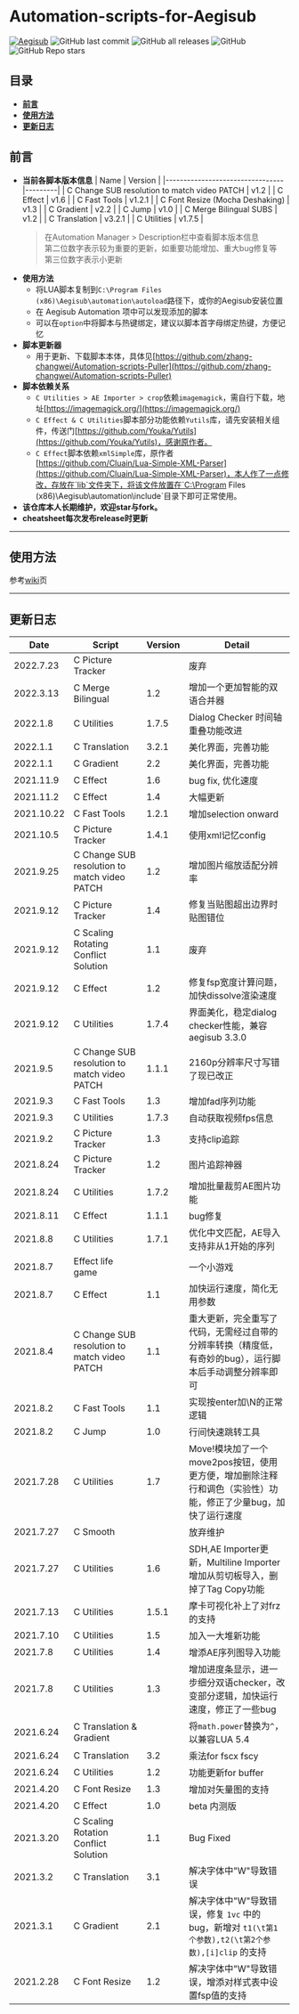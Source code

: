 # Automation-scripts-for-Aegisub
[![Aegisub](https://img.shields.io/badge/Aegisub-3.2.2-blue)](https://github.com/Aegisub/Aegisub/releases/tag/v3.2.2)
![GitHub last commit](https://img.shields.io/github/last-commit/zhang-changwei/Automation-scripts-for-Aegisub)
![GitHub all releases](https://img.shields.io/github/downloads/zhang-changwei/Automation-scripts-for-Aegisub/total)
![GitHub](https://img.shields.io/github/license/zhang-changwei/Automation-scripts-for-Aegisub)
![GitHub Repo stars](https://img.shields.io/github/stars/zhang-changwei/Automation-scripts-for-Aegisub?style=social)

## __目录__
  - [__前言__](#前言)
  - [__使用方法__](#使用方法)
  - [__更新日志__](#更新日志)

## __前言__
* __当前各脚本版本信息__
    | Name                            | Version |
    |---------------------------------|---------|
    | C Change SUB resolution to match video PATCH | v1.2 |
    | C Effect                        | v1.6    |
    | C Fast Tools                    | v1.2.1  |
    | C Font Resize (Mocha Deshaking) | v1.3    |
    | C Gradient                      | v2.2    |
    | C Jump                          | v1.0    |
    | C Merge Bilingual SUBS          | v1.2    |
    | C Translation                   | v3.2.1  |
    | C Utilities                     | v1.7.5  |
    <!-- | C XML Analyzer                  | v1.5.2  | -->
    > 在Automation Manager > Description栏中查看脚本版本信息  
    > 第二位数字表示较为重要的更新，如重要功能增加、重大bug修复等  
    > 第三位数字表示小更新
* __使用方法__
    + 将LUA脚本复制到`C:\Program Files (x86)\Aegisub\automation\autoload`路径下，或你的Aegisub安装位置
    + 在 Aegisub Automation 项中可以发现添加的脚本  
    + 可以在`option`中将脚本与热键绑定，建议以脚本首字母绑定热键，方便记忆
* __脚本更新器__  
    + 用于更新、下载脚本本体，具体见[https://github.com/zhang-changwei/Automation-scripts-Puller](https://github.com/zhang-changwei/Automation-scripts-Puller)
* __脚本依赖关系__
    + `C Utilities > AE Importer > crop`依赖`imagemagick`，需自行下载，地址[https://imagemagick.org/](https://imagemagick.org/)
    + `C Effect & C Utilities`脚本部分功能依赖`Yutils`库，请先安装相关组件，传送门[https://github.com/Youka/Yutils](https://github.com/Youka/Yutils)，感谢原作者。
    + `C Effect`脚本依赖`xmlSimple`库，原作者[https://github.com/Cluain/Lua-Simple-XML-Parser](https://github.com/Cluain/Lua-Simple-XML-Parser)，本人作了一点修改，存放在`lib`文件夹下，将该文件放置在`C:\Program Files (x86)\Aegisub\automation\include\`目录下即可正常使用。
    <!-- + `lib`目录下`0.png`，`00000000.png`，`ForceTwoWindow.py`为`C XML Analyzer`配套工具，请放置在`C:\Users\?\AppData\Roaming\Aegisub\`目录下。 -->
* __该仓库本人长期维护，欢迎star与fork。__  
* __cheatsheet每次发布release时更新__

-------------------------------------------
## __使用方法__  

参考[wiki](https://github.com/zhang-changwei/Automation-scripts-for-Aegisub/wiki)页

--------------------------------------------
## __更新日志__
| Date | Script | Version | Detail |
|------|--------|---------|--------|
|2022.7.23|C Picture Tracker||废弃|
|2022.3.13|C Merge Bilingual|1.2|增加一个更加智能的双语合并器|
|2022.1.8|C Utilities|1.7.5|Dialog Checker 时间轴重叠功能改进|
|2022.1.1|C Translation|3.2.1|美化界面，完善功能|
|2022.1.1|C Gradient|2.2|美化界面，完善功能|
|2021.11.9|C Effect|1.6|bug fix, 优化速度|
|2021.11.2|C Effect|1.4|大幅更新|
|2021.10.22|C Fast Tools|1.2.1|增加selection onward|
|2021.10.5|C Picture Tracker|1.4.1|使用xml记忆config|
|2021.9.25|C Change SUB resolution to match video PATCH|1.2|增加图片缩放适配分辨率|
|2021.9.12|C Picture Tracker|1.4|修复当贴图超出边界时贴图错位|
|2021.9.12|C Scaling Rotating Conflict Solution|1.1|废弃|
|2021.9.12|C Effect|1.2|修复fsp宽度计算问题，加快dissolve渲染速度|
|2021.9.12|C Utilities|1.7.4|界面美化，稳定dialog checker性能，兼容aegisub 3.3.0|
|2021.9.5|C Change SUB resolution to match video PATCH|1.1.1|2160p分辨率尺寸写错了现已改正|
|2021.9.3|C Fast Tools|1.3|增加fad序列功能|
|2021.9.3|C Utilities|1.7.3|自动获取视频fps信息|
|2021.9.2|C Picture Tracker|1.3|支持clip追踪|
|2021.8.24|C Picture Tracker|1.2|图片追踪神器|
|2021.8.24|C Utilities|1.7.2|增加批量裁剪AE图片功能|
|2021.8.11|C Effect|1.1.1|bug修复|
|2021.8.8|C Utilities|1.7.1|优化中文匹配，AE导入支持非从1开始的序列|
|2021.8.7|Effect life game||一个小游戏|
|2021.8.7|C Effect|1.1|加快运行速度，简化无用参数|
|2021.8.4|C Change SUB resolution to match video PATCH|1.1|重大更新，完全重写了代码，无需经过自带的分辨率转换（精度低，有奇妙的bug），运行脚本后手动调整分辨率即可|
|2021.8.2|C Fast Tools|1.1|实现按enter加\N的正常逻辑|
|2021.8.2|C Jump|1.0|行间快速跳转工具|
|2021.7.28|C Utilities|1.7|Move!模块加了一个move2pos按钮，使用更方便，增加删除注释行和调色（实验性）功能，修正了少量bug，加快了运行速度|
|2021.7.27|C Smooth||放弃维护|
|2021.7.27|C Utilities|1.6|SDH,AE Importer更新，Multiline Importer增加从剪切板导入，删掉了Tag Copy功能|
|2021.7.13|C Utilities|1.5.1|摩卡可视化补上了对frz的支持|
|2021.7.10|C Utilities|1.5|加入一大堆新功能|
|2021.7.8|C Utilities|1.4|增添AE序列图导入功能|
|2021.7.8|C Utilities|1.3|增加进度条显示，进一步细分双语checker，改变部分逻辑，加快运行速度，修正了一些bug|
|2021.6.24|C Translation & Gradient| |将`math.power`替换为`^`，以兼容LUA 5.4|
|2021.6.24|C Translation|3.2|乘法for fscx fscy|
|2021.6.24|C Utilities|1.2|功能更新for buffer|
|2021.4.20|C Font Resize|1.3|增加对矢量图的支持|
|2021.4.20|C Effect|1.0|beta 内测版|
|2021.3.20|C Scaling Rotation Conflict Solution|1.1|Bug Fixed|
|2021.3.2|C Translation|3.1|解决字体中"W"导致错误|
|2021.3.1|C Gradient|2.1|解决字体中"W"导致错误，修复 `1vc` 中的 bug，新增对 `t1(\t第1个参数),t2(\t第2个参数),[i]clip` 的支持|
|2021.2.28|C Font Resize|1.2|解决字体中"W"导致错误，增添对样式表中设置fsp值的支持|

<!-- |2022.1.25|C XML Analyzer|1.5.2|封装py为exe程序，可直接运行| -->
<!-- |2022.1.20|C XML Analyzer|1.5.1|增加了强制将一张大图切分成两张小图的功能，与首帧黑屏| -->
<!-- |2021.9.16|C XML Analyzer|1.4.3|bug修复| -->
<!-- |2021.9.16|C XML Analyzer|1.4.1|优化过水| -->
<!-- |2021.9.14|C XML Analyzer|1.3|优化了epoch判断机制| -->
<!-- |2021.9.2|C XML Analyzer|1.2|优化过水，增加时间计算器工具| -->
<!-- |2021.8.24|C XML Analyzer|1.1|修复肉酱分割时存在的一些问题| -->
<!-- |2021.8.22|C XML Analyzer|1.0|原盘DIY辅助脚本上线，大幅优化过水、肉酱分割过程| -->